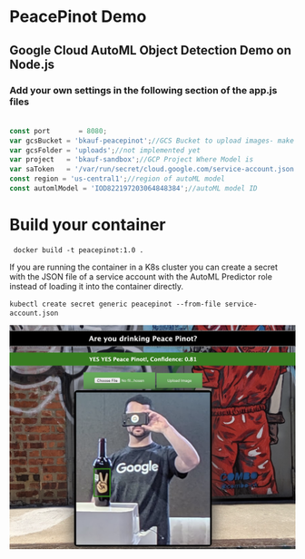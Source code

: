 # PeacePinot Demo


## Google Cloud AutoML Object Detection Demo on Node.js

### Add your own settings in the following section of the app.js files

```javascript

const port       = 8080;
var gcsBucket = 'bkauf-peacepinot';//GCS Bucket to upload images- make sure access is public
var gcsFolder = 'uploads';//not implemented yet
var project   = 'bkauf-sandbox';//GCP Project Where Model is
var saToken   = '/var/run/secret/cloud.google.com/service-account.json';//location of service account JSON. K8s secret config below
const region = 'us-central1';//region of autoML model
const automlModel = 'IOD822197203064848384';//autoML model ID

```
# Build your container

```console
 docker build -t peacepinot:1.0 .
```

If you are running the container in a K8s cluster you can create a secret with the JSON file of a service account with the AutoML Predictor role instead of loading it into the container directly.

```console
kubectl create secret generic peacepinot --from-file service-account.json
```

![Image description](readme.png)
